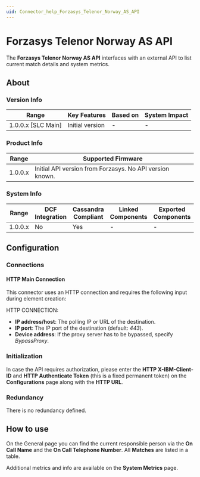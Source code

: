 ```yaml
---
uid: Connector_help_Forzasys_Telenor_Norway_AS_API
---
```


# Forzasys Telenor Norway AS API

The **Forzasys Telenor Norway AS API** interfaces with an external API to list current match details and system metrics.

## About

### Version Info

| Range                | Key Features     | Based on     | System Impact     |
|----------------------|------------------|--------------|-------------------|
| 1.0.0.x [SLC Main]   | Initial version  | -            | -                 |

### Product Info

| Range     | Supported Firmware                                       |
|-----------|----------------------------------------------------------|
| 1.0.0.x   | Initial API version from Forzasys. No API version known. |

### System Info

| Range     | DCF Integration     | Cassandra Compliant     | Linked Components     | Exported Components     |
|-----------|---------------------|-------------------------|-----------------------|-------------------------|
| 1.0.0.x   | No                  | Yes                     | -                     | -                       |

## Configuration

### Connections

#### HTTP Main Connection

This connector uses an HTTP connection and requires the following input during element creation:

HTTP CONNECTION:

- **IP address/host**: The polling IP or URL of the destination.
- **IP port**: The IP port of the destination (default: *443*).
- **Device address**: If the proxy server has to be bypassed, specify *BypassProxy*.

### Initialization

In case the API requires authorization, please enter the **HTTP X-IBM-Client-ID** and **HTTP Authenticate Token** (this is a fixed permanent token) on the **Configurations** page along with the **HTTP URL**.

### Redundancy

There is no redundancy defined.

## How to use

On the General page you can find the current responsible person via the **On Call Name** and the **On Call Telephone Number**. All **Matches** are listed in a table.

Additional metrics and info are available on the **System Metrics** page.
